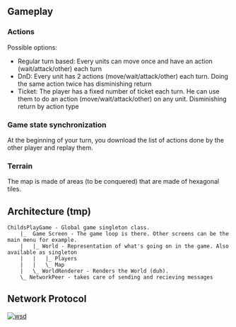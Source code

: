 
Gameplay
--------

### Actions

Possible options:

* Regular turn based: Every units can move once and have an action (wait/attack/other) each turn
* DnD: Every unit has 2 actions (move/wait/attack/other) each turn. Doing the same action twice has disminishing return
* Ticket: The player has a fixed number of ticket each turn. He can use them to do an action (move/wait/attack/other) on any unit. Disminishing return by action type

### Game state synchronization

At the beginning of your turn, you download the list of actions done by the other player and replay them.

### Terrain

The map is made of areas (to be conquered) that are made of hexagonal tiles.


Architecture (tmp)
------------------

```
ChildsPlayGame - Global game singleton class.
	|_  Game Screen - The game loop is there. Other screens can be the main menu for example.
	|	|_ World - Representation of what's going on in the game. Also available as singleton
	|	|	|_ Players
	|	|	\_ Map
	|	\_ WorldRenderer - Renders the World (duh).
	\_ NetworkPeer - takes care of sending and recieving messages

```

Network Protocol
----------------
[![wsd](http://www.websequencediagrams.com/cgi-bin/cdraw?lz=cGFydGljaXBhbnQgUGxheWVyCgAHDENsaWVudAAGDVNlcnZlcgoKaWYgdGhlcmUgaXMgbm8gcwASBSBydW5uaW5nCgkARwYtPisAKgY6IGNyZWF0ZQAhBwplbmQKABoJAGAGABoJYwBvBgB2Bi0-ADgJb25uZWN0L2luaXQgc2VxdWVuY2UKCmFsdAB2BzogbmJDAB8GaW9ucyA9PSBuYk1heACBUgZzCgCBNAYARwpzdGFydCBnYW1lCgoKbG9vcCB0dXJucwoJAAcFAGgHaW9ucwoJCQA0CACBIwgANgZ0dXJuIHJlcXVlc3QgWwCCOgZBAHgGXQoJCQCBOggAglMGOiB1cGRhdGUAbQUgc3RhdGUsAD0LAIIGCQAmCHBsYXlcbgAWBQkAgkYJAIIjCGVuZACBKQUsIHNlbmQgQ29tbWFuZFsAagwAgnEIAIEKDQoJZW5kAIJ5BWVuZA&s=default)](http://www.websequencediagrams.com/?lz=cGFydGljaXBhbnQgUGxheWVyCgAHDENsaWVudAAGDVNlcnZlcgoKaWYgdGhlcmUgaXMgbm8gcwASBSBydW5uaW5nCgkARwYtPisAKgY6IGNyZWF0ZQAhBwplbmQKABoJAGAGABoJYwBvBgB2Bi0-ADgJb25uZWN0L2luaXQgc2VxdWVuY2UKCmFsdAB2BzogbmJDAB8GaW9ucyA9PSBuYk1heACBUgZzCgCBNAYARwpzdGFydCBnYW1lCgoKbG9vcCB0dXJucwoJAAcFAGgHaW9ucwoJCQA0CACBIwgANgZ0dXJuIHJlcXVlc3QgWwCCOgZBAHgGXQoJCQCBOggAglMGOiB1cGRhdGUAbQUgc3RhdGUsAD0LAIIGCQAmCHBsYXlcbgAWBQkAgkYJAIIjCGVuZACBKQUsIHNlbmQgQ29tbWFuZFsAagwAgnEIAIEKDQoJZW5kAIJ5BWVuZA&s=default)
<!--
participant Player
participant Client
participant Server

if there is no server running
	Player->+Server: create server
end
Player->+Client: create client
Client->Server: connect/init sequence

alt server: nbConnections == nbMaxPlayers
	Server->Server: start game


	loop turns
		loop connections
			Server->Client: start turn request [PlayerActions]
			Client->Player: update game state, start turn
	Player->Player: play\nturn
			Player->Client: end turn, send Command[]
			Client->Server: PlayerActions
		end
	end
end
 -->
